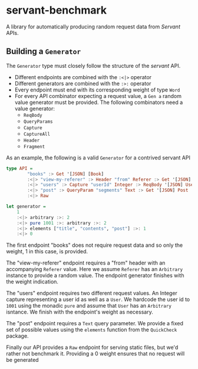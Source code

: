 # servant-benchmark

A library for automatically producing random request data from *Servant* APIs. 

## Building a `Generator`

The `Generator` type must closely follow the structure of the *servant* API. 

* Different endpoints are combined with the `:<|>` operator
* Different generators are combined with the `:>:` operator
* Every endpoint must end with its corresponding weight of type `Word`
* For every API combinator expecting a request value, a `Gen a` random value generator
  must be provided. The following combinators need a value generator:
    * `ReqBody`
    * `QueryParams`
    * `Capture`
    * `CaptureAll`
    * `Header`
    * `Fragment`

As an example, the following is a valid `Generator` for a contrived servant API

````haskell
type API = 
        "books" :> Get '[JSON] [Book]
        :<|> "view-my-referer" :> Header "from" Referer :> Get '[JSON] Referer
        :<|> "users" :> Capture "userId" Integer :> ReqBody '[JSON] User :> Put '[JSON] User
        :<|> "post" :> QueryParam "segments" Text :> Get '[JSON] Post
        :<|> Raw

let generator =
    1
    :<|> arbitrary :>: 2
    :<|> pure 1001 :>: arbitrary :>: 2
    :<|> elements ["title", "contents", "post"] :>: 1
    :<|> 0
````

The first endpoint "books" does not require request data and so only the weight, 1 in this case, is
provided.

The "view-my-referer" endpoint requires a "from" header with an accompanying `Referer` value. Here
we assume `Referer` has an `Arbitrary` instance to provide a random value. The endpoint generator
finishes with the weight indication.

The "users" endpoint requires two different request values. An Integer capture representing a user
id as well as a `User`. We hardcode the user id to `1001` using the monadic `pure` and assume that
`User` has an `Arbitrary` isntance. We finish with the endpoint's weight as necessary.

The "post" endpoint requires a `Text` query parameter. We provide a fixed set of possible values
using the `elements` function from the `QuickCheck` package.

Finally our API provides a `Raw` endpoint for serving static files, but we'd rather not benchmark
it. Providing a 0 weight ensures that no request will be generated 

